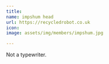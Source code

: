```yaml
---
title: 
name: impshum head
url: https://recycledrobot.co.uk
icon: 
image: assets/img/members/impshum.jpg

---
```

Not a typewriter.